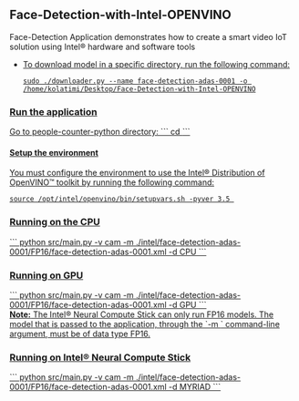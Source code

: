 <h2> Face-Detection-with-Intel-OPENVINO </h2>
Face-Detection Application demonstrates how to create a smart video IoT solution using Intel® hardware and software tools <a href = 'https://docs.openvinotoolkit.org/latest/openvino_docs_install_guides_installing_openvino_windows.html' target = '_blank> OPENVINO </a> . The app will detect faces of people in a designated area.


  | Details            |              |
|-----------------------|---------------|
| Programming Language: |  Python 3|
| Time to Complete:    |  5 min     |

The DNN model used in this application is an Intel® optimized model that is part of the Intel® Distribution of OpenVINO™ toolkit. You can find it here:
```/opt/intel/openvino/deployment_tools/intel_models/face-detection-adas-0001```

<h3> Downloading Pretrained Model </h3>
Go to the <b>model downloader</b> directory present inside Intel® Distribution of OpenVINO™ toolkit:
Depending on your operating sysytem, the file path may be different.

  ```
  cd /opt/intel/openvino/deployment_tools/tools/model_downloader
  ```
Specify which model to download with `--name`.
- To download the face-detection-adas-0001, run the following command:

  ```
  sudo ./downloader.py --name face-detection-adas-0001
  ```
Specify which directory to store model's .xml and .bin file:
- To download model in a specific directory, run the following command:

  ```
  sudo ./downloader.py --name face-detection-adas-0001 -o /home/kolatimi/Desktop/Face-Detection-with-Intel-OPENVINO
  ```

<h3> Run the application </h3>
Go to people-counter-python directory:
```
cd <Face-Detection-with-Intel-OPENVINO_directory>
```
<h4> Setup the environment </h4>

You must configure the environment to use the Intel® Distribution of OpenVINO™ toolkit by running the following command:
```
source /opt/intel/openvino/bin/setupvars.sh -pyver 3.5 
```
<h3> Running on the CPU </h3>
```
python src/main.py -v cam -m ./intel/face-detection-adas-0001/FP16/face-detection-adas-0001.xml -d CPU
```
<h3> Running on GPU </h3>
```
python src/main.py -v cam -m ./intel/face-detection-adas-0001/FP16/face-detection-adas-0001.xml -d GPU
```
<br>
<b>Note:</b> The Intel® Neural Compute Stick can only run FP16 models. The model that is passed to the application, through the `-m <path_to_model>` command-line argument, must be of data type FP16.<br>

<h3> Running on Intel® Neural Compute Stick </h3>
```
python src/main.py -v cam -m ./intel/face-detection-adas-0001/FP16/face-detection-adas-0001.xml -d MYRIAD
```
